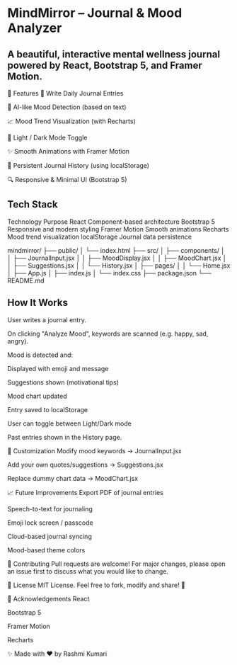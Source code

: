 # MindMirror – Journal & Mood Analyzer
## A beautiful, interactive mental wellness journal powered by React, Bootstrap 5, and Framer Motion.

🚀 Features
📝 Write Daily Journal Entries

🎯 AI-like Mood Detection (based on text)

📈 Mood Trend Visualization (with Recharts)

🎨 Light / Dark Mode Toggle

✨ Smooth Animations with Framer Motion

📜 Persistent Journal History (using localStorage)

🔍 Responsive & Minimal UI (Bootstrap 5)

## Tech Stack
Technology	Purpose
React	Component-based architecture
Bootstrap 5	Responsive and modern styling
Framer Motion	Smooth animations
Recharts	Mood trend visualization
localStorage	Journal data persistence

mindmirror/
├── public/
│   └── index.html
├── src/
│   ├── components/
│   │   ├── JournalInput.jsx
│   │   ├── MoodDisplay.jsx
│   │   ├── MoodChart.jsx
│   │   ├── Suggestions.jsx
│   │   └── History.jsx
│   ├── pages/
│   │   └── Home.jsx
│   ├── App.js
│   ├── index.js
│   └── index.css
├── package.json
└── README.md

## How It Works
User writes a journal entry.

On clicking "Analyze Mood", keywords are scanned (e.g. happy, sad, angry).

Mood is detected and:

Displayed with emoji and message

Suggestions shown (motivational tips)

Mood chart updated

Entry saved to localStorage

User can toggle between Light/Dark mode

Past entries shown in the History page.

🔧 Customization
Modify mood keywords → JournalInput.jsx

Add your own quotes/suggestions → Suggestions.jsx

Replace dummy chart data → MoodChart.jsx

📈 Future Improvements
 Export PDF of journal entries

 Speech-to-text for journaling

 Emoji lock screen / passcode

 Cloud-based journal syncing

 Mood-based theme colors

🤝 Contributing
Pull requests are welcome! For major changes, please open an issue first to discuss what you would like to change.

📄 License
MIT License. Feel free to fork, modify and share! 💙

🙌 Acknowledgements
React

Bootstrap 5

Framer Motion

Recharts

✨ Made with ❤️ by Rashmi Kumari

